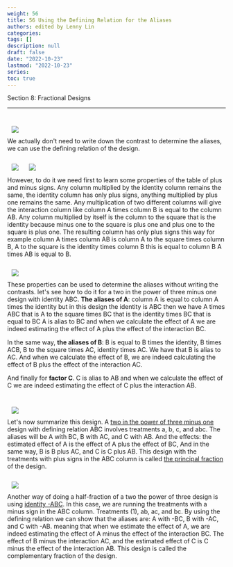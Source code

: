 ```yaml
---
weight: 56
title: 56 Using the Defining Relation for the Aliases
authors: edited by Lenny Lin
categories: 
tags: []
description: null
draft: false
date: "2022-10-23"
lastmod: "2022-10-23"
series: 
toc: true
---
```

Section 8: Fractional Designs 

<!--more-->
---


<br>
<div class = "row">
  <div class= "column_right" style="width:450px;">
  <img src = "/docs/images/Screenshot 2022-10-24 101340.png" HSPACE="10" VSPACE="10"/> 
</div>
We actually don't need to write down the contrast to determine the aliases, we can use the defining relation of the design.
</div> 


<br>
<div class = "row">
  <div class= "column_right" style="width:450px;">
  <img src = "/docs/images/Screenshot 2022-10-24 101603.png" HSPACE="10" VSPACE="10"/> 
  <img src = "/docs/images/Screenshot 2022-10-24 101835.png" HSPACE="10" VSPACE="10"/> 
</div>
However, to do it we need first to learn some properties of the table of plus and minus signs. Any column multiplied by the identity column remains the same, the identity column has only plus signs, anything multiplied by plus one remains the same. Any multiplication of two different columns will give the interaction column like column A times column B is equal to the column AB. Any column multiplied by itself is the column to the square that is the identity because minus one to the square is plus one and plus one to the square is plus one. The resulting column has only plus signs this way for example column A times column AB is column A to the square times column B, A to the square is the identity times column B this is equal to column B A times AB is equal to B. 
</div> 

<br>
<div class = "row">
  <div class= "column_right" style="width:450px;">
  <img src = "/docs/images/Screenshot 2022-10-24 102634.png" HSPACE="10" VSPACE="10"/> 
</div>
These properties can be used to determine the aliases without writing the contrasts. let's see how to do it for a two in the power of three minus one design with identity ABC. <b><font class = "font_upper">The aliases of A</font></b>: column A is equal to column A times the identity but in this design the identity is ABC then we have A times ABC that is A to the square times BC that is the identity times BC that is equal to BC A is alias to BC and when we calculate the effect of A we are indeed estimating the effect of A plus the effect of the interaction BC.  

In the same way, <b><font class = "font_upper">the aliases of B</font></b>: B is equal to B times the identity, B times ACB, B to the square times AC, identity times AC. We have that B is alias to AC. And when we calculate the effect of B, we are indeed calculating the effect of B plus the effect of the interaction AC. 

And finally for <b><font class = "font_upper">factor C</font></b>. C is alias to AB and when we calculate the effect of C we are indeed estimating the effect of C plus the interaction AB. 
</div> 

<br>
<div class = "row">
  <div class= "column_right" style="width:450px;">
  <img src = "/docs/images/Screenshot 2022-10-24 102934.png" HSPACE="10" VSPACE="10"/> 
</div>
Let's now summarize this design. A <u>two in the power of three minus one</u> design with defining relation ABC involves treatments a, b, c, and abc. The aliases will be A with BC, B with AC, and C with AB. And the effects: the estimated effect of A is the effect of A plus the effect of BC, And in the same way, B is B plus AC, and C is C plus AB. This design with the treatments with plus signs in the ABC column is called <u>the principal fraction</u> of the design. 
</div> 

<br>
<div class = "row">
  <div class= "column_right" style="width:450px;">
  <img src = "/docs/images/Screenshot 2022-10-24 103321.png" HSPACE="10" VSPACE="10"/> 
</div>
Another way of doing a half-fraction of a two the power of three design is using <u>identity -ABC</u>. In this case, we are running the treatments with a minus sign in the ABC column. Treatments (1), ab, ac, and bc. By using the defining relation we can show that the aliases are: A with -BC, B with -AC, and C with -AB. meaning that when we estimate the effect of A, we are indeed estimating the effect of A minus the effect of the interaction BC. The effect of B minus the interaction AC, and the estimated effect of C is C minus the effect of the interaction AB. This design is called the complementary fraction of the design. 
</div> 